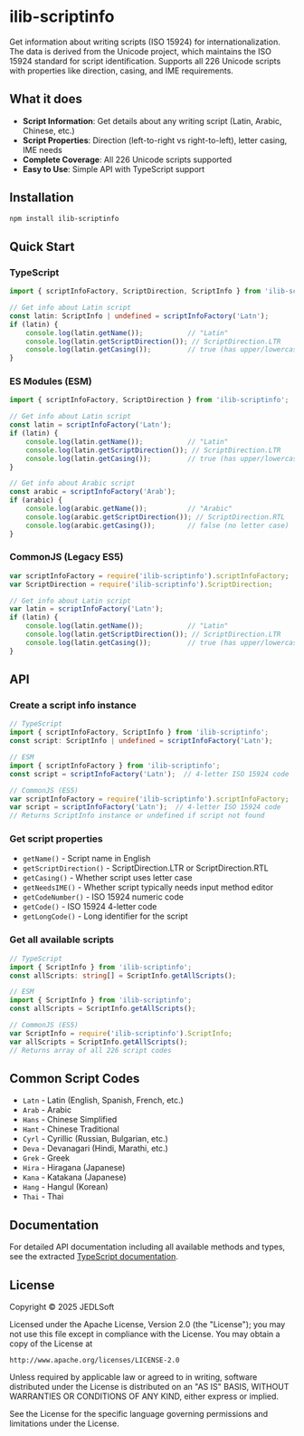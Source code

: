 # ilib-scriptinfo

Get information about writing scripts (ISO 15924) for internationalization. The data is derived from the Unicode project, which maintains the ISO 15924 standard for script identification. Supports all 226 Unicode scripts with properties like direction, casing, and IME requirements.

## What it does

- **Script Information**: Get details about any writing script (Latin, Arabic, Chinese, etc.)
- **Script Properties**: Direction (left-to-right vs right-to-left), letter casing, IME needs
- **Complete Coverage**: All 226 Unicode scripts supported
- **Easy to Use**: Simple API with TypeScript support

## Installation

```bash
npm install ilib-scriptinfo
```

## Quick Start

### TypeScript
```typescript
import { scriptInfoFactory, ScriptDirection, ScriptInfo } from 'ilib-scriptinfo';

// Get info about Latin script
const latin: ScriptInfo | undefined = scriptInfoFactory('Latn');
if (latin) {
    console.log(latin.getName());           // "Latin"
    console.log(latin.getScriptDirection()); // ScriptDirection.LTR
    console.log(latin.getCasing());         // true (has upper/lowercase)
}
```

### ES Modules (ESM)
```javascript
import { scriptInfoFactory, ScriptDirection } from 'ilib-scriptinfo';

// Get info about Latin script
const latin = scriptInfoFactory('Latn');
if (latin) {
    console.log(latin.getName());           // "Latin"
    console.log(latin.getScriptDirection()); // ScriptDirection.LTR
    console.log(latin.getCasing());         // true (has upper/lowercase)
}

// Get info about Arabic script
const arabic = scriptInfoFactory('Arab');
if (arabic) {
    console.log(arabic.getName());          // "Arabic"
    console.log(arabic.getScriptDirection()); // ScriptDirection.RTL
    console.log(arabic.getCasing());        // false (no letter case)
}
```

### CommonJS (Legacy ES5)
```javascript
var scriptInfoFactory = require('ilib-scriptinfo').scriptInfoFactory;
var ScriptDirection = require('ilib-scriptinfo').ScriptDirection;

// Get info about Latin script
var latin = scriptInfoFactory('Latn');
if (latin) {
    console.log(latin.getName());           // "Latin"
    console.log(latin.getScriptDirection()); // ScriptDirection.LTR
    console.log(latin.getCasing());         // true (has upper/lowercase)
}
```

## API

### Create a script info instance
```typescript
// TypeScript
import { scriptInfoFactory, ScriptInfo } from 'ilib-scriptinfo';
const script: ScriptInfo | undefined = scriptInfoFactory('Latn');
```

```javascript
// ESM
import { scriptInfoFactory } from 'ilib-scriptinfo';
const script = scriptInfoFactory('Latn');  // 4-letter ISO 15924 code

// CommonJS (ES5)
var scriptInfoFactory = require('ilib-scriptinfo').scriptInfoFactory;
var script = scriptInfoFactory('Latn');  // 4-letter ISO 15924 code
// Returns ScriptInfo instance or undefined if script not found
```

### Get script properties
- `getName()` - Script name in English
- `getScriptDirection()` - ScriptDirection.LTR or ScriptDirection.RTL 
- `getCasing()` - Whether script uses letter case
- `getNeedsIME()` - Whether script typically needs input method editor
- `getCodeNumber()` - ISO 15924 numeric code
- `getCode()` - ISO 15924 4-letter code
- `getLongCode()` - Long identifier for the script

### Get all available scripts
```typescript
// TypeScript
import { ScriptInfo } from 'ilib-scriptinfo';
const allScripts: string[] = ScriptInfo.getAllScripts();
```

```javascript
// ESM
import { ScriptInfo } from 'ilib-scriptinfo';
const allScripts = ScriptInfo.getAllScripts();

// CommonJS (ES5)
var ScriptInfo = require('ilib-scriptinfo').ScriptInfo;
var allScripts = ScriptInfo.getAllScripts();
// Returns array of all 226 script codes
```

## Common Script Codes

- `Latn` - Latin (English, Spanish, French, etc.)
- `Arab` - Arabic
- `Hans` - Chinese Simplified
- `Hant` - Chinese Traditional
- `Cyrl` - Cyrillic (Russian, Bulgarian, etc.)
- `Deva` - Devanagari (Hindi, Marathi, etc.)
- `Grek` - Greek
- `Hira` - Hiragana (Japanese)
- `Kana` - Katakana (Japanese)
- `Hang` - Hangul (Korean)
- `Thai` - Thai

## Documentation

For detailed API documentation including all available methods and types, see the extracted [TypeScript documentation](https://github.com/iLib-js/ilib-mono/blob/main/packages/ilib-scriptinfo/docs/index.html).

## License

Copyright © 2025 JEDLSoft

Licensed under the Apache License, Version 2.0 (the "License");
you may not use this file except in compliance with the License.
You may obtain a copy of the License at

    http://www.apache.org/licenses/LICENSE-2.0

Unless required by applicable law or agreed to in writing, software
distributed under the License is distributed on an "AS IS" BASIS,
WITHOUT WARRANTIES OR CONDITIONS OF ANY KIND, either express or implied.

See the License for the specific language governing permissions and
limitations under the License. 